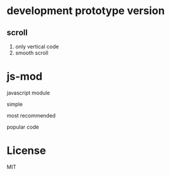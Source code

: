 # development prototype version
## scroll
1. only vertical code 
2. smooth scroll

# js-mod
javascript module

simple

most recommended

popular code

# License
MIT